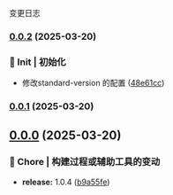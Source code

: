 变更日志
### [0.0.2](https://github.com/CodeNoobStar/midway-admin-server/compare/v0.0.1...v0.0.2) (2025-03-20)


### 🎉 Init | 初始化

* 修改standard-version 的配置 ([48e61cc](https://github.com/CodeNoobStar/midway-admin-server/commit/48e61cca616663d55fdf6c3970f1abb43a97b505))

### [0.0.1](https://github.com/CodeNoobStar/midway-admin-server/compare/v0.0.0...v0.0.1) (2025-03-20)

## [0.0.0](https://github.com/CodeNoobStar/midway-admin-server/compare/v1.0.4...v0.0.0) (2025-03-20)


### 🔧 Chore | 构建过程或辅助工具的变动

* **release:** 1.0.4 ([b9a55fe](https://github.com/CodeNoobStar/midway-admin-server/commit/b9a55fe79f0f7eed411181a1b8964341642ab14c))
